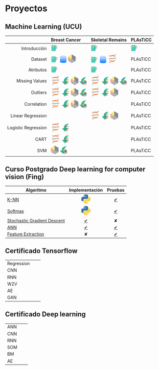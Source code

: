 # Proyectos

## Machine Learning (UCU)

|                     | Breast Cancer       | Skeletal Remains   | PLAsTiCC | 
|--------------------:|:-------------------|:--------------------| ------- |
| Introducción        | [![RM](./img/dc.png)][1]  | [![RM](./img/dc.png)][2_1]  | [![RM](./img/dc.png)][3_1] |
| Dataset             | [![DOC](./img/dc.png)][2] [![Dataset](./img/dd.png)][23] [![RM](./img/rm.png)][3] | [![Dataset](./img/dc.png)][2_4] [![Dataset](./img/dd.png)][2_3] [![Dataset](./img/jn.png)][2_5] |PLAsTiCC |
| Atributos           | [![RM](./img/dc.png)][4]  | [![RM](./img/dc.png)][2_2]  |PLAsTiCC |
| Missing Values      | [![RM](./img/jn.png)][5] [![RM](./img/jd.png)][25] [![RM](./img/rm.png)][6] [![RM](./img/rd.png)][24]  |  [![RM](./img/jn.png)][2_6] [![RM](./img/jd.png)][2_9] [![RM](./img/rm.png)][2_12] [![RM](./img/rd.png)][2_13] |PLAsTiCC |
| Outliers            | [![RM](./img/jn.png)][7] [![RM](./img/jd.png)][26] [![RM](./img/rm.png)][8] [![RM](./img/rd.png)][21]   | [![RM](./img/jn.png)][2_7] [![RM](./img/jd.png)][2_10] [![RM](./img/rm.png)][2_14] |PLAsTiCC |
| Correlation         | [![RM](./img/jn.png)][19] [![RM](./img/jd.png)][27] [![RM](./img/rm.png)][20] [![RM](./img/rd.png)][22] |   | PLAsTiCC |
| Linear Regression   |  | [![RM](./img/jn.png)][2_8] [![RM](./img/jd.png)][2_11] [![RM](./img/rm.png)][2_15] |PLAsTiCC |
| Logistic Regression | [![RM](./img/jn.png)][11] [![](./img/jd.png)][12] |   |PLAsTiCC |
| CART                | [![RM](./img/jn.png)][13] [![](./img/jd.png)][14] |   |PLAsTiCC |
| SVM                 | [![](./img/rm.png)][15] [![](./img/rd.png)][16] |   |PLAsTiCC |

[1]: ./proyects/breast-cancer/1_introduction.md
[2]: ./proyects/breast-cancer/2_dataset.md
[23]: https://drive.google.com/file/d/1N31jS36zYpPMVXFy1AqcbxCgJodye0bW/view?usp=sharing
[3]: ./proyects/breast-cancer/2_dataset_rapidminer.md
[4]: ./proyects/breast-cancer/3_attributes_text.md
[5]: ./proyects/breast-cancer/4_missing_values_code.md
[6]: ./proyects/breast-cancer/4_missing_values_rapidminer.md
[25]: https://drive.google.com/file/d/13QAtVBRNAjF_7PL_QxUb_bbmdfuNIIBh/view?usp=sharing
[24]: https://drive.google.com/file/d/1OGvxyWzjjxLlCi36yNKFzMCeQoL7PEUP/view?usp=sharing
[7]: ./proyects/breast-cancer/5_outliers_code.md
[26]: https://drive.google.com/file/d/1J0YxNysM__epSxv9qC35dw_pUN7PEjFP/view?usp=sharing
[21]: https://drive.google.com/file/d/1Wl7EbF4hMsidKGcm8Fr6wGTw0x5GIgNd/view?usp=sharing
[19]: ./proyects/breast-cancer/6_correlation_code.md
[27]: https://drive.google.com/file/d/1HzOwoi8c0WAsTh10GIxluBqPCRE_MZy6/view?usp=sharing
[20]: ./proyects/breast-cancer/6_correlation_rapidminer.md
[22]: https://drive.google.com/file/d/1LrBDKFolKlYzN1JeliW61lSSXrE3CbWm/view?usp=sharing
[8]: ./proyects/breast-cancer/5_outliers_rapidminer.md
[9]: ./proyects/breast-cancer/
[10]: ./proyects/breast-cancer/
[11]: ./proyects/breast-cancer/8_logistic_regression_code.md
[12]: https://drive.google.com/file/d/1jGZdum82wDCsL4c2eGyltIQGhnWFdR3e/view?usp=sharing
[13]: ./proyects/breast-cancer/7_CART_code.md
[14]: https://drive.google.com/file/d/14kr4rsp7mNqpNT2p_WISr-KOOVWmydxu/view?usp=sharing
[15]: ./proyects/breast-cancer/9_SVM_rapidminer.md
[16]: https://drive.google.com/file/d/141aHUtPFuTgDtkpVs7NV7BaM5crYwavm/view?usp=sharing
[17]: ./proyects/breast-cancer/UNUSED-UNUSED-UNUSED
[18]: ./proyects/breast-cancer/UNUSED-UNUSED-UNUSED

[2_1]: ./proyects/skeletal-remains/1_introduction.md
[2_2]: ./proyects/skeletal-remains/3_attributes_text.md
[2_4]: ./proyects/skeletal-remains/2_dataset.md
[2_5]: ./proyects/skeletal-remains/2_dataset_code.md
[2_3]: https://drive.google.com/file/d/1FW2yhiYE35hSLrAabjBpor1f23vAchCm/view?usp=sharing
[2_6]: ./proyects/skeletal-remains/4_missing_values_code.md
[2_7]: ./proyects/skeletal-remains/5_outliers_code.md
[2_8]: ./proyects/skeletal-remains/10_linear_regression.md
[2_9]: https://drive.google.com/file/d/1QJrkH7FepLMd3x2FI_zO_Vp1XTFUzMPm/view?usp=sharing
[2_10]: https://drive.google.com/file/d/1W8TGU0OziPPN1Bf49lY74KIq22f7P0bp/view?usp=sharing
[2_11]: https://drive.google.com/file/d/1rgjs3WasXmS7Kv8dXdY7AGBAJO1d_Q7Y/view?usp=sharing
[2_12]: ./proyects/skeletal-remains/4_missing_values_rapidminer.md
[2_13]: https://drive.google.com/file/d/1kkWEYlrdIHpbOhj6z-21NoXKz7rf7yC2/view?usp=sharing
[2_14]: ./proyects/skeletal-remains/5_outliers_rapidminer.md
[2_15]: ./proyects/skeletal-remains/10_linear_regression_rapidminer.md

[3_1]: ./proyects/plasticc/1_introduction.md

## Curso Postgrado Deep learning for computer vision (Fing)

| Algoritmo | Implementación | Pruebas |  
|-----------|:--------------:|:-------:|
| [K-NN](./proyects/deep-learning/k-nn.md) | [![PY](./img/py.png)][2_1_1] | [✔](./proyects/deep-learning/k-nn.md)  |
| [Softmax](./proyects/deep-learning/softmax.md) | [![PY](./img/py.png)][Softmax-imp] | [✔](./proyects/deep-learning/softmax.md) |
| [Stochastic Gradient Descent](./proyects/deep-learning/stochastic-gradient-descent.md)  | [✔](./proyects/deep-learning/stochastic-gradient-descent.md#linear-classifier-&-sgd-implementation) | ✘ |
| [ANN](./proyects/deep-learning/ann.md) | [✔](./proyects/deep-learning/ann-implementation.md) | [✔](./proyects/deep-learning/ann.md) | 
| [Feature Extraction](./proyects/deep-learning/image-feature.md) | ✘ | [✔](./proyects/deep-learning/image-features.md) | 

[2_1_1]: ./proyects/deep-learning/knn-implementation.md
[Softmax-imp]: ./proyects/deep-learning/softmax-implementation.md


## Certificado Tensorflow

|  | |  | 
|:--|:---:|:----:|
| Regression | | |
| CNN  | | |
| RNN  | | |
| W2V  | | | 
| AE   | | | 
| GAN  | | | 

## Certificado Deep learning

|      |   |   | 
|:-----|:-:|:-:|
| ANN  | | |
| CNN  | | |
| RNN  | | |
| SOM  | | |
| BM   | | |
| AE   | | |

